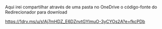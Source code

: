 Aqui irei compartilhar através de uma pasta no OneDrive o código-fonte do Redirecionador para download

https://1drv.ms/u/s!Aj7mHDZ_E6DZnvtGYlmuO-3yCYOs2A?e=fkcPDb
